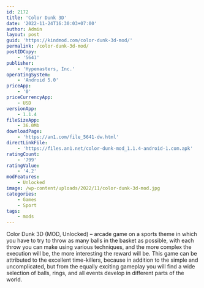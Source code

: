 ```yaml
---
id: 2172
title: 'Color Dunk 3D'
date: '2022-11-24T16:30:03+07:00'
author: Admin
layout: post
guid: 'https://kindmod.com/color-dunk-3d-mod/'
permalink: /color-dunk-3d-mod/
postIDCopy:
    - '5641'
publisher:
    - 'Hypemasters, Inc.'
operatingSystem:
    - 'Android 5.0'
priceApp:
    - '0'
priceCurrencyApp:
    - USD
versionApp:
    - 1.1.4
fileSizeApp:
    - 36.0Mb
downloadPage:
    - 'https://an1.com/file_5641-dw.html'
directLinkFile:
    - 'https://files.an1.net/color-dunk-mod_1.1.4-android-1.com.apk'
ratingCount:
    - '799'
ratingValue:
    - '4.2'
modFeatures:
    - Unlocked
image: /wp-content/uploads/2022/11/color-dunk-3d-mod.jpg
categories:
    - Games
    - Sport
tags:
    - mods
---
```


Color Dunk 3D (MOD, Unlocked) – arcade game on a sports theme in which you have to try to throw as many balls in the basket as possible, with each throw you can make using various techniques, and the more complex the execution will be, the more interesting the reward will be. This game can be attributed to the excellent time-killers, because in addition to the simple and uncomplicated, but from the equally exciting gameplay you will find a wide selection of balls, rings, and all events develop in different parts of the world.